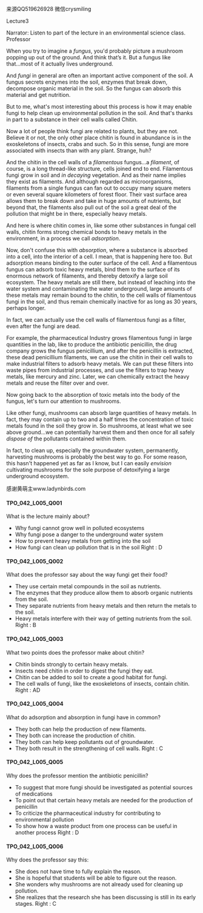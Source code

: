 来源QQ519626928 微信crysmiling

Lecture3

Narrator:
Listen to part of the lecture in an environmental science class. Professor

When you try to imagine a *fungus*, you'd probably picture a mushroom popping up out of the ground. And think that’s it. But a fungus like that...most of it actually lives underground.

And *fungi* in general are often an important active component of the soil. A fungus secrets enzymes into the soil, enzymes that break down, decompose organic material in the soil. So the fungus can absorb this material and get nutrition.

But to me, what's most interesting about this process is how it may enable fungi to help clean up environmental pollution in the soil. And that's thanks in part to a substance in their cell walls called Chitin.

Now a lot of people think fungi are related to plants, but they are not. Believe it or not, the only other place chitin is found in abundance is in the exoskeletons of insects, crabs and such. So in this sense, fungi are more associated with insects than with any plant. Strange, huh? 

And the chitin in the cell walls of a *filamentous* fungus...a *filament*, of course, is a long thread-like structure, cells joined end to end. Filamentous fungi grow in soil and *in decaying* vegetation. And as their name implies they exist as filaments. And although regarded as microorganisms, filaments from a single fungus can fan out to occupy many square meters or even several square kilometers of forest floor. Their vast surface area allows them to break down and take in huge amounts of nutrients, but beyond that, the filaments also pull out of the soil a great deal of the pollution that might be in there, especially heavy metals.

And here is where chitin comes in, like some other substances in fungal cell walls, chitin forms strong chemical bonds to heavy metals in the environment, in a process we call *adsorption*.

Now, don't confuse this with *absorption*, where a substance is absorbed into a cell, into the interior of a cell. I mean, that is happening here too. But adsorption means binding to the outer surface of the cell. And a filamentous fungus can adsorb toxic heavy metals, bind them to the surface of its enormous network of filaments, and thereby detoxify a large soil ecosystem. The heavy metals are still there, but instead of leaching into the water system and contaminating the water underground, large amounts of these metals may remain bound to the chitin, to the cell walls of filamentous fungi in the soil, and thus remain chemically inactive for as long as 30 years, perhaps longer.

In fact, we can actually use the cell walls of filamentous fungi as a filter, even after the fungi are dead. 

For example, the pharmaceutical Industry grows filamentous fungi in large quantities in the lab, like to produce the antibiotic penicillin, the drug company grows the fungus penicillium, and after the penicillin is extracted, these dead penicillium filaments, we can use the chitin in their cell walls to make industrial filters to adsorb heavy metals. We can put these filters into waste pipes from industrial processes, and use the filters to trap heavy metals, like mercury and zinc. Later, we can chemically extract the heavy metals and reuse the filter over and over.

Now going back to the absorption of toxic metals into the body of the fungus, let's turn our attention to mushrooms.

Like other fungi, mushrooms can absorb large quantities of heavy metals. In fact, they may contain up to two and a half times the concentration of toxic metals found in the soil they grow in. So mushrooms, at least what we see above ground...we can potentially harvest them and then once for all safely *dispose of* the pollutants contained within them.

In fact, to clean up, especially the groundwater system, permanently, harvesting mushrooms is probably the best way to go. For some reason, this hasn't happened yet as far as I know, but I can easily *envision* cultivating mushrooms for the sole purpose of detoxifying a large underground ecosystem.

感谢黄萌主www.ladynbirds.com

#### TPO_042_L005_Q001
What is the lecture mainly about?
- Why fungi cannot grow well in polluted ecosystems
- Why fungi pose a danger to the underground water system
- How to prevent heavy metals from getting into the soil
- How fungi can clean up pollution that is in the soil
Right : D	

#### TPO_042_L005_Q002
What does the professor say about the way fungi get their food?
- They use certain metal compounds in the soil as nutrients.
- The enzymes that they produce allow them to absorb organic nutrients from the soil.
- They separate nutrients from heavy metals and then return the metals to the soil.
- Heavy metals interfere with their way of getting nutrients from the soil.
Right : B	

#### TPO_042_L005_Q003
What two points does the professor make about chitin?
- Chitin binds strongly to certain heavy metals.
- Insects need chitin in order to digest the fungi they eat.
- Chitin can be added to soil to create a good habitat for fungi.
- The cell walls of fungi, like the exoskeletons of insects, contain chitin.
Right : AD	

#### TPO_042_L005_Q004
What do adsorption and absorption in fungi have in common?
- They both can help the production of new filaments.
- They both can increase the production of chitin.
- They both can help keep pollutants out of groundwater.
- They both result in the strengthening of cell walls.
Right : C	

#### TPO_042_L005_Q005
Why does the professor mention the antibiotic penicillin?
- To suggest that more fungi should be investigated as potential sources of medications
- To point out that certain heavy metals are needed for the production of penicillin
- To criticize the pharmaceutical industry for contributing to environmental pollution
- To show how a waste product from one process can be useful in another process
Right : D	

#### TPO_042_L005_Q006
Why does the professor say this:
- She does not have time to fully explain the reason.
- She is hopeful that students will be able to figure out the reason.
- She wonders why mushrooms are not already used for cleaning up pollution.
- She realizes that the research she has been discussing is still in its early stages.
Right : C	